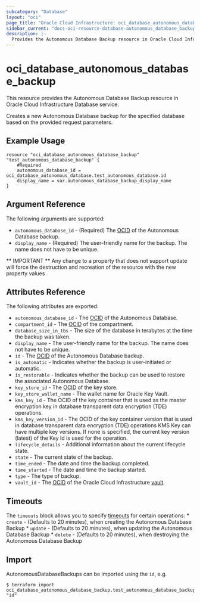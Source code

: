 ```yaml
---
subcategory: "Database"
layout: "oci"
page_title: "Oracle Cloud Infrastructure: oci_database_autonomous_database_backup"
sidebar_current: "docs-oci-resource-database-autonomous_database_backup"
description: |-
  Provides the Autonomous Database Backup resource in Oracle Cloud Infrastructure Database service
---
```


# oci_database_autonomous_database_backup
This resource provides the Autonomous Database Backup resource in Oracle Cloud Infrastructure Database service.

Creates a new Autonomous Database backup for the specified database based on the provided request parameters.


## Example Usage

```hcl
resource "oci_database_autonomous_database_backup" "test_autonomous_database_backup" {
	#Required
	autonomous_database_id = oci_database_autonomous_database.test_autonomous_database.id
	display_name = var.autonomous_database_backup_display_name
}
```

## Argument Reference

The following arguments are supported:

* `autonomous_database_id` - (Required) The [OCID](https://docs.cloud.oracle.com/iaas/Content/General/Concepts/identifiers.htm) of the Autonomous Database backup.
* `display_name` - (Required) The user-friendly name for the backup. The name does not have to be unique.


** IMPORTANT **
Any change to a property that does not support update will force the destruction and recreation of the resource with the new property values

## Attributes Reference

The following attributes are exported:

* `autonomous_database_id` - The [OCID](https://docs.cloud.oracle.com/iaas/Content/General/Concepts/identifiers.htm) of the Autonomous Database.
* `compartment_id` - The [OCID](https://docs.cloud.oracle.com/iaas/Content/General/Concepts/identifiers.htm) of the compartment.
* `database_size_in_tbs` - The size of the database in terabytes at the time the backup was taken. 
* `display_name` - The user-friendly name for the backup. The name does not have to be unique.
* `id` - The [OCID](https://docs.cloud.oracle.com/iaas/Content/General/Concepts/identifiers.htm) of the Autonomous Database backup.
* `is_automatic` - Indicates whether the backup is user-initiated or automatic.
* `is_restorable` - Indicates whether the backup can be used to restore the associated Autonomous Database.
* `key_store_id` - The [OCID](https://docs.cloud.oracle.com/iaas/Content/General/Concepts/identifiers.htm) of the key store.
* `key_store_wallet_name` - The wallet name for Oracle Key Vault.
* `kms_key_id` - The OCID of the key container that is used as the master encryption key in database transparent data encryption (TDE) operations.
* `kms_key_version_id` - The OCID of the key container version that is used in database transparent data encryption (TDE) operations KMS Key can have multiple key versions. If none is specified, the current key version (latest) of the Key Id is used for the operation. 
* `lifecycle_details` - Additional information about the current lifecycle state.
* `state` - The current state of the backup.
* `time_ended` - The date and time the backup completed.
* `time_started` - The date and time the backup started.
* `type` - The type of backup.
* `vault_id` - The [OCID](https://docs.cloud.oracle.com/iaas/Content/General/Concepts/identifiers.htm) of the Oracle Cloud Infrastructure [vault](https://docs.cloud.oracle.com/iaas/Content/KeyManagement/Concepts/keyoverview.htm#concepts).

## Timeouts

The `timeouts` block allows you to specify [timeouts](https://registry.terraform.io/providers/hashicorp/oci/latest/docs/guides/changing_timeouts) for certain operations:
	* `create` - (Defaults to 20 minutes), when creating the Autonomous Database Backup
	* `update` - (Defaults to 20 minutes), when updating the Autonomous Database Backup
	* `delete` - (Defaults to 20 minutes), when destroying the Autonomous Database Backup


## Import

AutonomousDatabaseBackups can be imported using the `id`, e.g.

```
$ terraform import oci_database_autonomous_database_backup.test_autonomous_database_backup "id"
```

